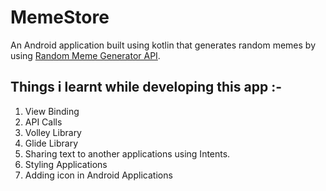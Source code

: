 # MemeStore
An Android application built using kotlin that generates random memes by using [Random Meme Generator API](https://github.com/D3vd/Meme_Api).
## Things i learnt while developing this app :-
1. View Binding 
2. API Calls
3. Volley Library
4. Glide Library
5. Sharing text to another applications using Intents.
6. Styling Applications
7. Adding icon in Android Applications

